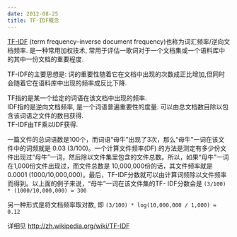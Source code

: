 ```yaml
---
date: 2012-08-25
title: TF-IDF概念
---
```


[TF-IDF](http://zh.wikipedia.org/wiki/TF-IDF) (term frequency–inverse document frequency)也称为词汇频率/逆向文档频率.
是一种常用加权技术, 常用于评估一歌词对于一个文档集或一个语料库中的其中一份文档的重要程度.

TF-IDF的主要思想是: 词的重要性随着它在文档中出现的次数成正比增加,但同时会随着它在语料库中出现的频率成反比下降.

TF指的是某一个给定的词语在该文档中出现的频率.   
IDF指的是逆向文档频率, 是一个词语普遍重要性的度量. 可以由总文档数目除以包含该词语之文件的数目获得.  
TF-IDF由TF乘以IDF获得.

一篇文件的总词语数是100个，而词语“母牛”出现了3次，那么“母牛”一词在该文件中的词频就是 0.03 (3/100)。一个计算文件频率(DF) 的方法是测定有多少份文件出现过“母牛”一词，然后除以文件集里包含的文件总数。所以，如果“母牛”一词在1,000份文件出现过，而文件总数是 10,000,000份的话，其文件频率就是 0.0001 (1000/10,000,000)。最后，TF-IDF分数就可以由计算词频除以文件频率而得到。以上面的例子来说，“母牛”一词在该文件集的TF- IDF分数会是 `(3/100) * (1000/10,000,000) = 300`

另一种形式是将文档频率取对数, 即 `(3/100) * log(10,000,000 / 1,000) = 0.12`

详细见 http://zh.wikipedia.org/wiki/TF-IDF
